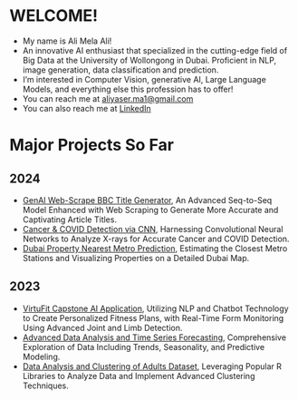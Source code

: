 # WELCOME!
- My name is Ali Mela Ali!
- An innovative AI enthusiast that specialized in the cutting-edge field of Big Data at the University of Wollongong in Dubai. Proficient in NLP, image generation, data classification and prediction.
- I’m interested in Computer Vision, generative AI, Large Language Models, and everything else this profession has to offer!
- You can reach me at aliyaser.ma1@gmail.com
- You can also reach me at [LinkedIn](https://www.linkedin.com/in/ali-mela-ali/)

# Major Projects So Far

## 2024

- [GenAI Web-Scrape BBC Title Generator](www.google.ae), An Advanced Seq-to-Seq Model Enhanced with Web Scraping to Generate More Accurate and Captivating Article Titles.
- [Cancer & COVID Detection via CNN](www.google.ae), Harnessing Convolutional Neural Networks to Analyze X-rays for Accurate Cancer and COVID Detection.
- [Dubai Property Nearest Metro Prediction](www.google.ae), Estimating the Closest Metro Stations and Visualizing Properties on a Detailed Dubai Map.
  
## 2023

- [VirtuFit Capstone AI Application](www.google.ae), Utilizing NLP and Chatbot Technology to Create Personalized Fitness Plans, with Real-Time Form Monitoring Using Advanced Joint and Limb Detection.
- [Advanced Data Analysis and Time Series Forecasting](www.google.ae), Comprehensive Exploration of Data Including Trends, Seasonality, and Predictive Modeling.
- [Data Analysis and Clustering of Adults Dataset](www.google.ae), Leveraging Popular R Libraries to Analyze Data and Implement Advanced Clustering Techniques.
